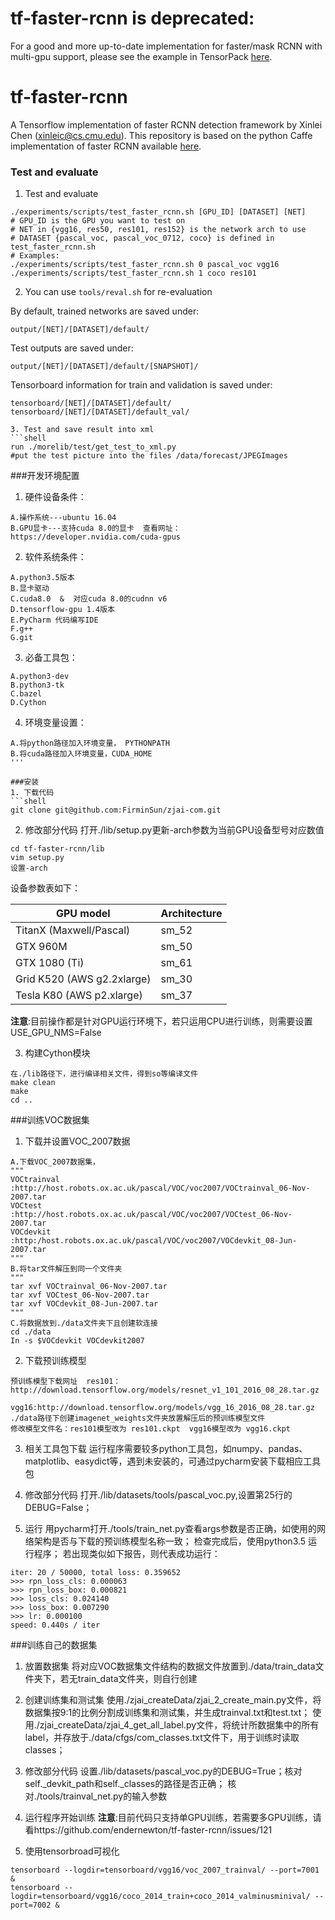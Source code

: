 # tf-faster-rcnn is deprecated:
For a good and more up-to-date implementation for faster/mask RCNN with multi-gpu support, please see the example in TensorPack [here](https://github.com/tensorpack/tensorpack/tree/master/examples/FasterRCNN).

# tf-faster-rcnn
A Tensorflow implementation of faster RCNN detection framework by Xinlei Chen (xinleic@cs.cmu.edu). This repository is based on the python Caffe implementation of faster RCNN available [here](https://github.com/rbgirshick/py-faster-rcnn).

### Test and evaluate
1. Test and evaluate
  ```Shell
  ./experiments/scripts/test_faster_rcnn.sh [GPU_ID] [DATASET] [NET]
  # GPU_ID is the GPU you want to test on
  # NET in {vgg16, res50, res101, res152} is the network arch to use
  # DATASET {pascal_voc, pascal_voc_0712, coco} is defined in test_faster_rcnn.sh
  # Examples:
  ./experiments/scripts/test_faster_rcnn.sh 0 pascal_voc vgg16
  ./experiments/scripts/test_faster_rcnn.sh 1 coco res101
  ```

2. You can use ``tools/reval.sh`` for re-evaluation

  By default, trained networks are saved under:

  ```
  output/[NET]/[DATASET]/default/
  ```

  Test outputs are saved under:

  ```
  output/[NET]/[DATASET]/default/[SNAPSHOT]/
  ```

  Tensorboard information for train and validation is saved under:

  ```
  tensorboard/[NET]/[DATASET]/default/
  tensorboard/[NET]/[DATASET]/default_val/

3. Test and save result into xml
  ```shell
  run ./morelib/test/get_test_to_xml.py
  #put the test picture into the files /data/forecast/JPEGImages
  ```

###开发环境配置
1. 硬件设备条件：  
  ```shell
  A.操作系统---ubuntu 16.04
  B.GPU显卡---支持cuda 8.0的显卡  查看网址：https://developer.nvidia.com/cuda-gpus
  ```
2. 软件系统条件：
  ```shell
  A.python3.5版本
  B.显卡驱动
  C.cuda8.0  &  对应cuda 8.0的cudnn v6
  D.tensorflow-gpu 1.4版本
  E.PyCharm 代码编写IDE
  F.g++
  G.git
  ```

3. 必备工具包：
  ```shell
  A.python3-dev
  B.python3-tk
  C.bazel
  D.Cython
  ```

4. 环境变量设置：
  ```shell
  A.将python路径加入环境变量， PYTHONPATH
  B.将cuda路径加入环境变量，CUDA_HOME
  '''

###安装
1. 下载代码 
  ```shell
  git clone git@github.com:FirminSun/zjai-com.git
  ```

2. 修改部分代码
  打开./lib/setup.py更新-arch参数为当前GPU设备型号对应数值
  ```shell
  cd tf-faster-rcnn/lib
  vim setup.py
  设置-arch
  ```
  设备参数表如下：

  | GPU model  | Architecture |
  | ------------- | ------------- |
  | TitanX (Maxwell/Pascal) | sm_52 |
  | GTX 960M | sm_50 |
  | GTX 1080 (Ti) | sm_61 |
  | Grid K520 (AWS g2.2xlarge) | sm_30 |
  | Tesla K80 (AWS p2.xlarge) | sm_37 |
  **注意**:目前操作都是针对GPU运行环境下，若只运用CPU进行训练，则需要设置USE_GPU_NMS=False

3. 构建Cython模块
  ```shell
  在./lib路径下，进行编译相关文件，得到so等编译文件
  make clean
  make
  cd ..
  ```

###训练VOC数据集
1. 下载并设置VOC_2007数据
  ```shell
  A.下载VOC_2007数据集，
  """
  VOCtrainval  :http://host.robots.ox.ac.uk/pascal/VOC/voc2007/VOCtrainval_06-Nov-2007.tar
  VOCtest      :http://host.robots.ox.ac.uk/pascal/VOC/voc2007/VOCtest_06-Nov-2007.tar
  VOCdevkit    :http:/host.robots.ox.ac.uk/pascal/VOC/voc2007/VOCdevkit_08-Jun-2007.tar
  """
  B.将tar文件解压到同一个文件夹
  """
  tar xvf VOCtrainval_06-Nov-2007.tar
  tar xvf VOCtest_06-Nov-2007.tar
  tar xvf VOCdevkit_08-Jun-2007.tar
  """
  C.将数据放到./data文件夹下且创建软连接
  cd ./data
  In -s $VOCdevkit VOCdevkit2007
  ```
2. 下载预训练模型
  ```shell
  预训练模型下载网址  res101：http://download.tensorflow.org/models/resnet_v1_101_2016_08_28.tar.gz
		      vgg16:http://download.tensorflow.org/models/vgg_16_2016_08_28.tar.gz
  ./data路径下创建imagenet_weights文件夹放置解压后的预训练模型文件
  修改模型文件名：res101模型改为 res101.ckpt  vgg16模型改为 vgg16.ckpt
  ```

3. 相关工具包下载
  运行程序需要较多python工具包，如numpy、pandas、matplotlib、easydict等，遇到未安装的，可通过pycharm安装下载相应工具包

4. 修改部分代码
  打开./lib/datasets/tools/pascal_voc.py,设置第25行的DEBUG=False；   

5. 运行
  用pycharm打开./tools/train_net.py查看args参数是否正确，如使用的网络架构是否与下载的预训练模型名称一致；
  检查完成后，使用python3.5 运行程序；
  若出现类似如下报告，则代表成功运行：
  ```shell
  iter: 20 / 50000, total loss: 0.359652
  >>> rpn_loss_cls: 0.000063
  >>> rpn_loss_box: 0.000821
  >>> loss_cls: 0.024140
  >>> loss_box: 0.007290
  >>> lr: 0.000100
  speed: 0.440s / iter
  ```


###训练自己的数据集
1. 放置数据集
  将对应VOC数据集文件结构的数据文件放置到./data/train_data文件夹下，若无train_data文件夹，则自行创建

2. 创建训练集和测试集
  使用./zjai_createData/zjai_2_create_main.py文件，将数据集按9:1的比例分割成训练集和测试集，并生成trainval.txt和test.txt；
  使用./zjai_createData/zjai_4_get_all_label.py文件，将统计所数据集中的所有label，并存放于./data/cfgs/com_classes.txt文件下，用于训练时读取classes；

3. 修改部分代码
  设置./lib/datasets/pascal_voc.py的DEBUG=True；核对self._devkit_path和self._classes的路径是否正确；
  核对./tools/trainval_net.py的输入参数

4. 运行程序开始训练
  **注意**:目前代码只支持单GPU训练，若需要多GPU训练，请看https://github.com/endernewton/tf-faster-rcnn/issues/121

5. 使用tensorbroad可视化
  ```shell
  tensorboard --logdir=tensorboard/vgg16/voc_2007_trainval/ --port=7001 &
  tensorboard --logdir=tensorboard/vgg16/coco_2014_train+coco_2014_valminusminival/ --port=7002 &
  ```
